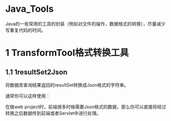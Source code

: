 # Java_Tools
Java的一些常用的工具的封装（例如对文件的操作，数据格式的转换），尽量减少写重复代码的时间。

# 1 TransformTool格式转换工具
## 1.1 1resultSet2Json
将数据库查询结果返回的resultSet转换成Json格式的字符串。

 通常你可以这样使用：

在做web project时，前端很多时候需要Json格式的数据，那么你可以直接将经过转换之后数据传到前端或者Servlet中进行处理。

